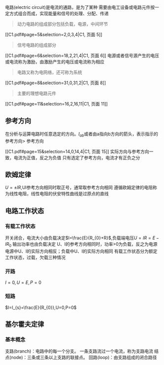 电路(electric circuit)是电流的通路，是为了某种 需要由电工设备或电路元件按一定方式组合而成，实现能量和信号的处理、分配、传递
> 动力电路的组成部分包括负载，电源，中间环节

[[C1.pdf#page=5&selection=2,0,3,4|C1, 页面 5]]
> 信号电路的组成部分

[[C1.pdf#page=6&selection=18,2,21,4|C1, 页面 6]]
电源或者信号源产生的电压或电流称为激励，由激励产生的电压或电流称为相应
> 电路又称为电网络，还可称为系统

[[C1.pdf#page=8&selection=31,0,31,2|C1, 页面 8]]
> 主要的理想电路元件

[[C1.pdf#page=11&selection=16,2,16,11|C1, 页面 11]]
## 参考方向
在分析与运算电路时任意选定的方向。$I_{ab}$或者由a指向b方向的箭头，表示指示的参考方向> 参考方向

[[C1.pdf#page=15&selection=14,0,14,4|C1, 页面 15]]
实际方向与参考方向一致，电流为正值，反之为负值
只有选定了参考方向，电流才有正负之分
## 欧姆定律
$U=\pm IR$,UI参考方向相同时取正号，通常取参考方向相同
遵循欧姆定律的电阻称为线性电阻，线性电阻的伏安特性曲线是过原点的直线
## 电路工作状态
### 有载工作状态
开关闭合，电流大小由负载决定$I=\frac{E}{R_{0}+R}$,负载端电压$U=IR=E-IR_{0}$
输出功率也由负载决定
U、I的参考方向相同时，功率>0为负载，反之为电源
电源中U、I的实际方向相反；负载中U、I的实际方向相同
有载工作状态分为额定工作状态，过载，欠载三种情况
### 开路
$I=0,U=E,P=0$
### 短路
$I=I_{s}=\frac{E}{R_{0}},U=0,P=0$
## 基尔霍夫定律

### 基本概念
支路(branch)：电路中的每一个分支。 一条支路流过一个电流，称为支路电流
结点(node)：三条或三条以上支路的联接点。
回路(loop)：由支路组成的闭合路径

